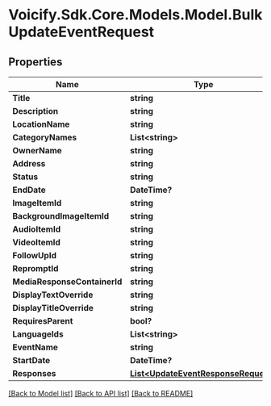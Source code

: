 # Voicify.Sdk.Core.Models.Model.BulkUpdateEventRequest
## Properties

Name | Type | Description | Notes
------------ | ------------- | ------------- | -------------
**Title** | **string** |  | 
**Description** | **string** |  | [optional] 
**LocationName** | **string** |  | [optional] 
**CategoryNames** | **List&lt;string&gt;** |  | [optional] 
**OwnerName** | **string** |  | [optional] 
**Address** | **string** |  | [optional] 
**Status** | **string** |  | [optional] 
**EndDate** | **DateTime?** |  | [optional] 
**ImageItemId** | **string** |  | [optional] 
**BackgroundImageItemId** | **string** |  | [optional] 
**AudioItemId** | **string** |  | [optional] 
**VideoItemId** | **string** |  | [optional] 
**FollowUpId** | **string** |  | [optional] 
**RepromptId** | **string** |  | [optional] 
**MediaResponseContainerId** | **string** |  | [optional] 
**DisplayTextOverride** | **string** |  | [optional] 
**DisplayTitleOverride** | **string** |  | [optional] 
**RequiresParent** | **bool?** |  | [optional] 
**LanguageIds** | **List&lt;string&gt;** |  | [optional] 
**EventName** | **string** |  | 
**StartDate** | **DateTime?** |  | 
**Responses** | [**List&lt;UpdateEventResponseRequest&gt;**](UpdateEventResponseRequest.md) |  | 

[[Back to Model list]](../README.md#documentation-for-models) [[Back to API list]](../README.md#documentation-for-api-endpoints) [[Back to README]](../README.md)

